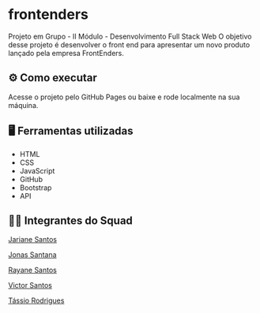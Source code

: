 # frontenders
Projeto em Grupo - II Módulo - Desenvolvimento Full Stack Web
O objetivo desse projeto é desenvolver o front end para apresentar um novo produto lançado pela empresa FrontEnders.

## :gear: Como executar
Acesse o projeto pelo GitHub Pages ou baixe e rode localmente na sua máquina.

## :desktop_computer: Ferramentas utilizadas
- HTML
- CSS
- JavaScript
- GitHub
- Bootstrap
- API


## :man_technologist: Integrantes do Squad
[Jariane Santos](https://github.com/Jarianesantos)

[Jonas Santana](https://github.com/sunsetmonk)

[Rayane Santos](https://github.com/rayane1705)

[Victor Santos](https://github.com/dev-victorsantos)

[Tássio Rodrigues](https://github.com/tassiofeliperj)
